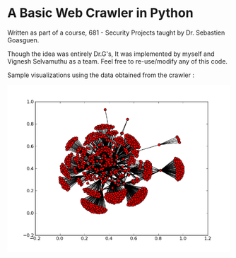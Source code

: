 A Basic Web Crawler in Python
==============================

Written as part of a course, 681 - Security Projects taught by Dr. Sebastien Goasguen.

Though the idea was entirely Dr.G's, It was implemented by myself and Vignesh Selvamuthu as a team. Feel free to re-use/modify any of this code.

Sample visualizations using the data obtained from the crawler :

![vis1](Clemson_1.png) 

